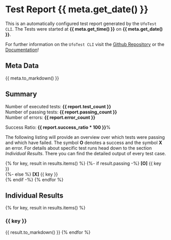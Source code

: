 # Test Report {{ meta.get_date() }}

This is an automatically configured test report generated by the `UfoTest CLI`. The Tests were
started at **{{ meta.get_time() }}** on **{{ meta.get_date() }}**.

For further information on the `UfoTest CLI` visit the
[Github Repository](https://fuzzy.fzk.de/gogs/jonas.teufel/ufotest)
or the
[Documentation](https://ufotest.readthedocs.io/en/latest/)!

## Meta Data

{{ meta.to_markdown() }}

## Summary

Number of executed tests: **{{ report.test_count }}** <br>
Number of passing tests: **{{ report.passing_count }}** <br>
Number of errors: **{{ report.error_count }}**

Success Ratio: **{{ report.success_ratio * 100 }}**%

The following listing will provide an overview over which tests were passing and which have
failed. The symbol **O** denotes a success and the symbol **X** an error. For details about specific
test runs head down to the section *Individual Results*. There you can find the detailed output of every
test case.

{% for key, result in results.items() %}
{%- if result.passing -%}
**[O]** {{ key }}<br>
{%- else %}
**[X]** {{ key }}<br>
{% endif -%}
{% endfor %}

## Individual Results
{% for key, result in results.items() %}
### {{ key }}
{{ result.to_markdown() }}
{% endfor %}
